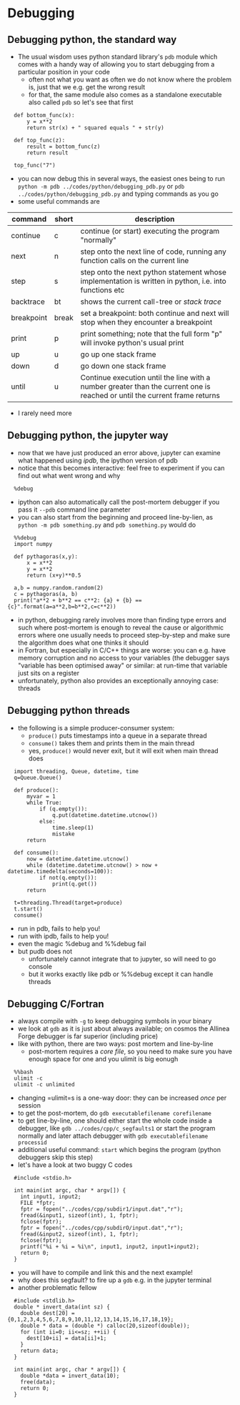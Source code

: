 Debugging
=========

Debugging python, the standard way
----------------------------------

-   The usual wisdom uses python standard library's `pdb` module which comes with a handy way of allowing you to start debugging from a particular position in your code
    -   often not what you want as often we do not know where the problem is, just that we e.g. get the wrong result
    -   for that, the same module also comes as a standalone executable also called `pdb` so let's see that first

``` {.python}
  def bottom_func(x):
      y = x**2
      return str(x) + " squared equals " + str(y)

  def top_func(z):
      result = bottom_func(z)
      return result

  top_func("7")
```

-   you can now debug this in several ways, the easiest ones being to run `python -m pdb ../codes/python/debugging_pdb.py` or `pdb ../codes/python/debugging_pdb.py` and typing commands as you go
-   some useful commands are

|command|short|description|
|-------|-----|-----------|
|continue|c|continue (or start) executing the program "normally"|
|next|n|step onto the next line of code, running any function calls on the current line|
|step|s|step onto the next python statement whose implementation is written in python, i.e. into functions etc|
|backtrace|bt|shows the current call-tree or *stack trace*|
|breakpoint|break|set a breakpoint: both continue and next will stop when they encounter a breakpoint|
|print|p|print something; note that the full form "p" will invoke python's usual print|
|up|u|go up one stack frame|
|down|d|go down one stack frame|
|until|u|Continue execution until the line with a number greater than the current one is reached or until the current frame returns|

-   I rarely need more

Debugging python, the jupyter way
---------------------------------

-   now that we have just produced an error above, jupyter can examine what happened using *ipdb*, the ipython version of pdb
-   notice that this becomes interactive: feel free to experiment if you can find out what went wrong and why

``` {.python}
  %debug
```

-   ipython can also automatically call the post-mortem debugger if you pass it `--pdb` command line parameter
-   you can also start from the beginning and proceed line-by-lien, as `python -m pdb something.py` and `pdb something.py` would do

``` {.python}
  %%debug
  import numpy

  def pythagoras(x,y):
      x = x**2
      y = x**2
      return (x+y)**0.5

  a,b = numpy.random.random(2)
  c = pythagoras(a, b)
  print("a**2 + b**2 == c**2: {a} + {b} == {c}".format(a=a**2,b=b**2,c=c**2))
```

-   in python, debugging rarely involves more than finding type errors and such where post-mortem is enough to reveal the cause or algorithmic errors where one usually needs to proceed step-by-step and make sure the algorithm does what one thinks it should
-   in Fortran, but especially in C/C++ things are worse: you can e.g. have memory corruption and no access to your variables (the debugger says "variable has been optimised away" or similar: at run-time that variable just sits on a register
-   unfortunately, python also provides an exceptionally annoying case: threads

Debugging python threads
------------------------

-   the following is a simple producer-consumer system:
    -   `produce()` puts timestamps into a queue in a separate thread
    -   `consume()` takes them and prints them in the main thread
    -   yes, `produce()` would never exit, but it will exit when main thread does

``` {.python}
  import threading, Queue, datetime, time
  q=Queue.Queue()

  def produce():
      myvar = 1
      while True:
          if (q.empty()):
              q.put(datetime.datetime.utcnow())
          else:
              time.sleep(1)
              mistake
      return

  def consume():
      now = datetime.datetime.utcnow()
      while (datetime.datetime.utcnow() > now + datetime.timedelta(seconds=100)):
          if not(q.empty()):
              print(q.get())
      return

  t=threading.Thread(target=produce)
  t.start()
  consume()
```

-   run in pdb, fails to help you!
-   run with ipdb, fails to help you!
-   even the magic %debug and %%debug fail
-   but pudb does not
    -   unfortunately cannot integrate that to jupyter, so will need to go console
    -   but it works exactly like pdb or %%debug except it can handle threads

Debugging C/Fortran
-------------------

-   always compile with `-g` to keep debugging symbols in your binary
-   we look at `gdb` as it is just about always available; on cosmos the Allinea Forge debugger is far superior (including price)
-   like with python, there are two ways: post mortem and line-by-line
    -   post-mortem requires a *core file*, so you need to make sure you have enough space for one and you ulimit is big eonugh

``` {.python}
  %%bash
  ulimit -c
  ulimit -c unlimited
```

-   changing =ulimit=s is a one-way door: they can be increased *once* per session
-   to get the post-mortem, do `gdb executablefilename corefilename`
-   to get line-by-line, one should either start the whole code inside a debugger, like `gdb ../codes/cpp/c_segfaults1` or start the program normally and later attach debugger with `gdb executablefilename processid`
-   additional useful command: `start` which begins the program (python debuggers skip this step)
-   let's have a look at two buggy C codes

``` {.c}
  #include <stdio.h>

  int main(int argc, char * argv[]) {
    int input1, input2;
    FILE *fptr;
    fptr = fopen("../codes/cpp/subdir1/input.dat","r");
    fread(&input1, sizeof(int), 1, fptr);
    fclose(fptr);
    fptr = fopen("../codes/cpp/subdirO/input.dat","r");
    fread(&input2, sizeof(int), 1, fptr);
    fclose(fptr);
    printf("%i + %i = %i\n", input1, input2, input1+input2);
    return 0;
  }
```

-   you will have to compile and link this and the next example!
-   why does this segfault? to fire up a `gdb` e.g. in the jupyter terminal
-   another problematic fellow

``` {.c}
  #include <stdlib.h>
  double * invert_data(int sz) {
    double dest[20] = {0,1,2,3,4,5,6,7,8,9,10,11,12,13,14,15,16,17,18,19};
    double * data = (double *) calloc(20,sizeof(double));
    for (int ii=0; ii<=sz; ++ii) {
      dest[10+ii] = data[ii]+1;
    }
    return data;
  }

  int main(int argc, char * argv[]) {
    double *data = invert_data(10);
    free(data);
    return 0;
  }
```


